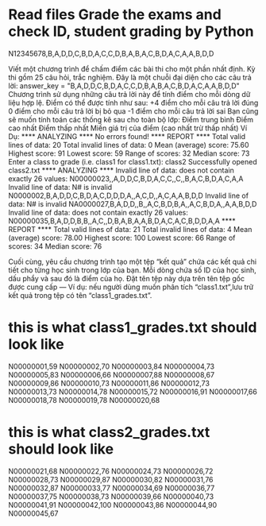 # Read files Grade the exams and check ID, student grading by Python

N12345678,B,A,D,D,C,B,D,A,C,C,D,B,A,B,A,C,B,D,A,C,A,A,B,D,D

Viết một chương trình để chấm điểm các bài thi cho một phần nhất định. Kỳ thi gồm 25 câu hỏi, trắc nghiệm. Đây là một chuỗi đại diện cho các câu trả lời:
answer_key = "B,A,D,D,C,B,D,A,C,C,D,B,A,B,A,C,B,D,A,C,A,A,B,D,D"
Chương trình sử dụng những câu trả lời này để tính điểm cho mỗi dòng dữ liệu hợp lệ. Điểm có thể được tính như sau:
+4 điểm cho mỗi câu trả lời đúng
0 điểm cho mỗi câu trả lời bị bỏ qua
-1 điểm cho mỗi câu trả lời sai
Bạn cũng sẽ muốn tính toán các thống kê sau cho toàn bộ lớp:
Điểm trung bình
Điểm cao nhất
Điểm thấp nhất
Miền giá trị của điểm (cao nhất trừ thấp nhất)
Ví Dụ:
**** ANALYZING ****
No errors found!
**** REPORT ****
Total valid lines of data: 20
Total invalid lines of data: 0 
Mean (average) score: 75.60
Highest score: 91
Lowest score: 59
Range of scores: 32
Median score: 73
Enter a class to grade (i.e. class1 for class1.txt): class2
Successfully opened class2.txt 
**** ANALYZING **** 
Invalid line of data: does not contain exactly 26 values:
N00000023,,A,D,D,C,B,D,A,C,C,,C,,B,A,C,B,D,A,C,A,A 
Invalid line of data: N# is invalid
N0000002,B,A,D,D,C,B,D,A,C,D,D,D,A,,A,C,D,,A,C,A,A,B,D,D 
Invalid line of data: N# is invalid
NA0000027,B,A,D,D,,B,,A,C,B,D,B,A,,A,C,B,D,A,,A,A,B,D,D 
Invalid line of data: does not contain exactly 26 values:
N00000035,B,A,D,D,B,B,,A,C,,D,B,A,B,A,A,B,D,A,C,A,C,B,D,D,A,A 
**** REPORT **** 
Total valid lines of data: 21
Total invalid lines of data: 4 
Mean (average) score: 78.00
Highest score: 100
Lowest score: 66
Range of scores: 34
Median score: 76

Cuối cùng, yêu cầu chương trình tạo một tệp “kết quả” chứa các kết quả chi tiết cho từng học sinh trong lớp của bạn. Mỗi dòng chứa số ID của học sinh, dấu phẩy và sau đó là điểm của họ. Đặt tên tệp này dựa trên tên tệp gốc được cung cấp 
— Ví dụ: nếu người dùng muốn phân tích “class1.txt”,lưu trữ kết quả trong tệp có tên “class1_grades.txt”.

# this is what class1_grades.txt should look like                               
N00000001,59
N00000002,70
N00000003,84
N00000004,73
N00000005,83
N00000006,66
N00000007,88
N00000008,67
N00000009,86
N00000010,73
N00000011,86
N00000012,73
N00000013,73
N00000014,78
N00000015,72
N00000016,91
N00000017,66
N00000018,78
N00000019,78
N00000020,68
# this is what class2_grades.txt should look like
N00000021,68
N00000022,76
N00000024,73
N00000026,72
N00000028,73
N00000029,87
N00000030,82
N00000031,76
N00000032,87
N00000033,77
N00000034,69
N00000036,77
N00000037,75
N00000038,73
N00000039,66
N00000040,73
N00000041,91
N00000042,100
N00000043,86
N00000044,90
N00000045,67
